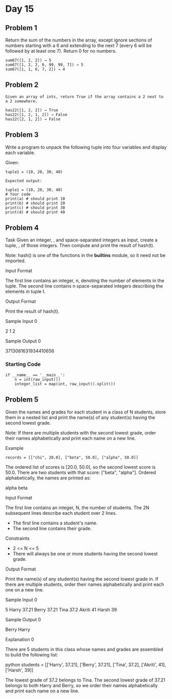# Day 15

## Problem 1

Return the sum of the numbers in the array, except ignore sections of numbers starting with a 6 and extending to the next 7 (every 6 will be followed by at least one 7). Return 0 for no numbers.

```
sum67([1, 2, 2]) → 5
sum67([1, 2, 2, 6, 99, 99, 7]) → 5
sum67([1, 1, 6, 7, 2]) → 4
```

## Problem 2

```
Given an array of ints, return True if the array contains a 2 next to a 2 somewhere.

has22([1, 2, 2]) → True
has22([1, 2, 1, 2]) → False
has22([2, 1, 2]) → False
```

## Problem 3


Write a program to unpack the following tuple into four variables and display each variable.

Given:

```
tuple1 = (10, 20, 30, 40)

Expected output:

tuple1 = (10, 20, 30, 40)
# Your code
print(a) # should print 10
print(b) # should print 20
print(c) # should print 30
print(d) # should print 40
```


## Problem 4

Task
Given an integer, , and space-separated integers as input, create a tuple, , of those integers. Then compute and print the result of hash(t).

Note: hash() is one of the functions in the __builtins__ module, so it need not be imported.

Input Format

The first line contains an integer, n, denoting the number of elements in the tuple.
The second line contains n space-separated integers describing the elements in tuple t.

Output Format

Print the result of hash(t).

Sample Input 0

2
1 2

Sample Output 0

3713081631934410656

### Starting Code
```
if __name__ == '__main__':
    n = int(raw_input())
    integer_list = map(int, raw_input().split())
```

## Problem 5

Given the names and grades for each student in a class of N students, store them in a nested list and print the name(s) of any student(s) having the second lowest grade.

Note: If there are multiple students with the second lowest grade, order their names alphabetically and print each name on a new line.

Example

`records = [["chi", 20.0], ["beta", 50.0], ["alpha", 50.0]]`

The ordered list of scores is [20.0, 50.0], so the second lowest score is 50.0.
There are two students with that score: ["beta", "alpha"]. 
Ordered alphabetically, the names are printed as:

alpha
beta

Input Format

The first line contains an integer, N, the number of students.
The 2N subsequent lines describe each student over 2 lines.
- The first line contains a student's name.
- The second line contains their grade. 

Constraints

- 2 <= N <= 5
- There will always be one or more students having the second lowest grade.

Output Format

Print the name(s) of any student(s) having the second lowest grade in. If there are multiple students, order their names alphabetically and print each one on a new line.

Sample Input 0

5
Harry
37.21
Berry
37.21
Tina
37.2
Akriti
41
Harsh
39

Sample Output 0

Berry
Harry

Explanation 0

There are 5 students in this class whose names and grades are assembled to build the following list:

python students = [['Harry', 37.21], ['Berry', 37.21], ['Tina', 37.2], ['Akriti', 41], ['Harsh', 39]]

The lowest grade of 37.2 belongs to Tina. The second lowest grade of 37.21 belongs to both Harry and Berry, so we order their names alphabetically and print each name on a new line.
